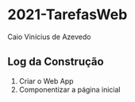 # 2021-TarefasWeb
Caio Vinícius de Azevedo

## Log da Construção
 
 1. Criar o Web App
 2. Componentizar a página inicial
